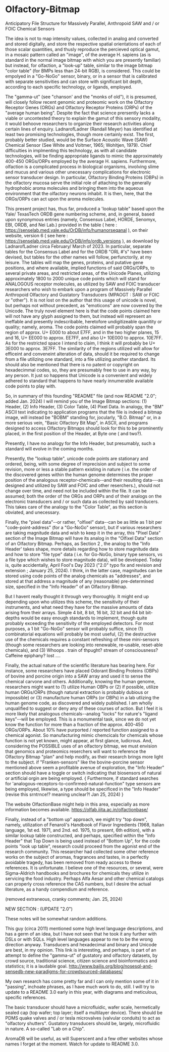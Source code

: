 # Olfactory-Bitmap
Anticipatory File Structure for Massively Parallel, Anthropoid SAW and / or FOIC Chemical Sensors

The idea is not to map intensity values, collected in analog and converted and stored digitally, and store the respective spatial orientations of each of those scalar quantities, and thusly reproduce the percieved optical gamut, in a mosaic pattern called an "image", of the average H. sapiens (as is standard in the normal image bitmap with which you are presently familiar) but instead, for olfaction, a "look-up" table, similar to the image bitmap "color table" (for BMPs less than 24-bit RGB), is considered. This could be empolyed in a "Go-NoGo" sensor, binary, or in a sensor that is calibrated with separate sensitivities and can store with significant bit depth, according to each specific technology, or ligands, employed.

The "gamma-ut" (see "chanson' and the "monks of old"), it is presumed, will closely follow recent genomic and proteomic work on the Olfactory Receptor Genes (ORGs) and Olfactory Receptor Proteins (ORPs) of the "average human being". Despite the fact that science prersently lacks a viable or uncontested theory to explain the gamut of this sensory modality, it would behoove researchers to organize their research activities along certain lines of enquiry. LadnarofLadner (Randall Meyer) has identified at least two promising technologies, though more certainly exist. The first, probably better studied, would be the Surface Acoustic Wave (SAW) Chemical Sensor (See White and Voltmer, 1965; Wohltjen, 1979). Chief difficulties in implmenting this technology, as with all candidate technologies, will be finding appropriate ligands to mimic the approximately 400-450 ORGs/ORPs employed by the average H. sapiens. Furthermore, olfaction is a complicated process in biological organisms, involving slime and mucus and various other unecessary complications for electronic sensor transducer design. In particular, Olfactory Binding Proteins (OBPs) in the olfactory mucosa serve the initial role of attaching to the generally hydrophobic aroma molecules and bringing them into the aqueous environment that the olfactory neurons inhabit. It is then, here, that the ORGs/ORPs can act upon the aroma molecules.

This present project has, thus far, produced a 'lookup table" based upon the Yale/ TexasTech ORDB gene numbering scheme, and, in general, based upon synonymous entries (namely, Consensus Label, HORDE, Senomyx, EBI, ORDB, and Nei Lab.) provided in the table ( here : https://senselab.med.yale.edu/OrDB/info/humanorseqanal ), on their website, version 6 ( see here : https://senselab.med.yale.edu/OrDB/info/ordb_versions ), as download by LadnarofLadner circa February/ March of 2023. In particular, separate tables for the Consensus Label and for the ORDB "ORL #'s" have been devised, but tables for the other names will follow, perfunctorily, at my leisure. The tables will map the genes, proteins, and putative gene positions, and where available, implied functions of said ORGs/ORPs, to several private areas, and restricted areas, of the Unicode Planes, utilizing approximately 1800 to 2000 unique code points which will stand for ANALOGOUS receptor molecules, as utilized by SAW and FOIC transducer researchers who wish to embark upon a program of Massively Parallel Anthropoid Olfactory and Gustatory Transducers (MPAOGT : SAW or FOIC or "other"). It is not lost on the author that this usage of unicode is novel, but perhaps not without precedent, as "emoticons" are now covered by the Unicode. The truly novel element here is that the code points claimed here will not have any glyph assigned to them, but instead will represent an ineffable and presently indescribable, heretofore undigitizeable quanitity or quality; namely, aroma. The code points claimed will probably span the region of approx. U+ E000 to about E7FF, and in the two higher planes, 15 and 16, U+ EE000 to approx. EE7FF, and also U+ 10E000 to approx. 10E7FF. As for the restricted space I intend to claim, I think it will probably be U+ 3E000 to approx. 3E7FF. The similarity of the regions utilized will allow for efficeint and conveneint alteration of data, should it be required to change from a file utilizing one standard, into a file utilizing another standard. Its should also be mentioned that there is no patent or copyright on hexadecimmal codes, so, they are presumably free to use in any way, by any person. It just so happens that Unicode is a convenient and widely adhered to standard that happens to have nearly innumerable available code points to play with. 

So, in summary of this founding "README" file (and now README "2.0"; added Jan. 2024) I will remind you of the Image Bitmap sections: (1) Header, (2) Info Header, (3) Color Table, (4) Pixel Data. In analogy, the "BM" ASCII text indicating to application programs that the file is indeed a bitmap image, will instead be "BOBM" standing for, jocularly, "B.O. Bitmap" or, in a more serious vein, "Basic Olfactory Bit Map", in ASCII, and programs designed to access Olfactory Bitmaps should look for this to be prominently placed, in the first position of the Header, at Byte one ( and two?).

Presently, I have no analogy for the Info Header, but presumably, such a standard will evolve in the coming months.

Presently, the "lookup table", unicode code points are stationary and ordered, being, with some degree of imprecision and subject to some revision, more or less a stable pattern existing in nature ( i.e. the order of the discovered genes within the human genome determines the proper position of the analogous receptor-chemicals--and their resulting data---as designed and utilized by SAW and FOIC and other reserchers.), should not change over time, and need not be included within the file. It can be assumed; both the order of the ORGs and ORPs and of their analogs on the electronic transducers and / or such data as collected by said tranducers. This takes care of the analogy to the "Color Table", as this section is obviated, and unecessary.

Finally, the "pixel data"--or rather, "olfixel" data--can be as little as 1 bit per "code-point-address" (for a "Go-NoGo" sensor), but if various researchers are taking magnitude data and wish to keep it in the array, this "Pixel Data" section of the Image Bitmap will have its analog in the "Olfixel Data" section of an Olfactory Bitmap. Perhaps, as Section 2 , the analog to the "Info Header' takes shape, more details regarding how to store magnitude data and how to store "file type" data ( i.e. for Go-NoGo, binary type sensors, vs a file type which wishes to store magnitude data), will be developed. Today is, quite accidentally, April Fool's Day 2023 ("2.0" typo fix and revision and extension ; January 25, 2024). I think, in the latter case, magnitudes can be stored using code points of the analog chemicals as "addresses", and stored at that address a magnitude of any (reasonable) pre-determined size, specified in the "Info Header" of an Olfactory Bitmap.

But I havent really thought it through very thoroughly. It might end up depending upon who utilizes this scheme, the sensitivity of their instruments, and what need they have for the massive amounts of data arising from their arrays. Simple 4 bit, 8 bit, 16 bit, 32 bit and 64 bit bit-depths would be easy enough standards to implement, though quite probably exceeding the sensitivity of the employed detectors. For most purposes, a 1 bit "Go-NoGo" sensor will probably suffice, since (1) combinatorial equations will probably be most useful, (2) the destructive use of the chemicals requires a constant refreshing of these mini-sensors (though some researchers are looking into renewable, re-usable, reset-able chemicals), and (3) Whoops . train of thpught? stream of consciousness? Caffeine epiphany? lost ....

Finally, the actual nature of the scientific literature has bearing here. For instance, some researchers have placed Odorant Binding Proteins (OBPs) of bovine and porcine origin into a SAW array and used it to sense the chemical carvone and others. Additionally, knowing the human genome, researchers might want to (1) utilize Human OBPs or (2) if possible, utilize human ORGs/ORPs (though natural extraction is probably dubious or impossible) or (3) manufacture human ORPs (or OBPs) in a lab utlizing the human genome code, as discovered and widely published. I am wholly unqualified to suggest or deny any of these courses of action. But I feel it is more likely that analogous chemicals--analog "locks" for nature's "ligand keys"--will be employed. This is a monumental task, since we do not yet know the function for more than a fraction of the approx. 400-450 ORGs/ORPs. About 10% have purported / reported function assigned to a chemical agonist. So manufacturing mimic chemcicals for chemicals whose function is not yet known, might appear, at first glance, ludicrous. And, considering the POSSIBLE uses of an olfactory bitmap, we must envision that genomics and proteomics reserchers will want to reference the Olfactory Bitmap "plan" and help modify, as their research brings more light to the subject. if "Franken-sensors" like the bovine-porcine sensor mentioned above seem a profitable avenue of exploration, the "Info Header" section should have a toggle or switch indicating that biosensors of natural or artificial orgin are being employed. { Furthermore, if standard searches for 'analogous-receptors-to-confirmed-natural-function" type sensors are being employed, likewise, a type should be specificed in the "Info Header" (revise this srntrnce!? meaning unclear?! Jan 25, 2024) }

The website OlfactionBase might help in this area, especially as more information becomes available. https://olfab.iiita.ac.in/olfactionbase/

Finally, instead of a "bottom up" approach, we might try "top down", namely, utilization of Fenaroli's Handbook of Flavor Ingredients (1968, Italian language, 1st ed. 1971, and 2nd. ed. 1975, to present, 6th edition), with a similar lookup table constructed, and perhaps, specified within the "Info Header" that Top Down is being used instead of "Bottom Up", for the code points "look up table", research could proceed from the agonist end of the research community. This researcher had collected some other reference works on the subject of aromas, fragrances and tastes, in a perfectly avoidable tragedy, has been removed from ready access to these references. It is unfortunate. I believe one of the resources, or several, were Sigma-Aldrich handbooks and brochures for chemicals they utilize in servicing the food industry. Perhaps Alfa Aesar and other chemical catalogs can properly cross reference the CAS numbers,  but I desire the actual literature, as a handy compendium and reference.

(removed extraneous, cranky comments; Jan. 25, 2024)


NEW SECTION : (UPDATE "2.0")

These notes will be somewhat random additions.

This guy (circa 2011) mentioned some high level language descriptions, and has a germ of an idea, but I have not seen that he took it any further with DSLs or with SQLs. High level languages appear to me to be the wrong direction anyway. Transducers and hexadecimal and binary and Unicode are best, in my opinion. This link is interesting, and perhaps, is part of an attempt to define the "gamma-ut" of gustatory and olfactory datasets, by crowd source, traditional science, citizen science and bioinformatics and statistics; it is a laudable goal. http://www.bailis.org/blog/nosesql-and-sensedb-new-paradigms-for-crowdsourced-databases/

My own research has come pretty far and I can only mention some of it in "passing", inchoate phrases, as I have much work to do, still. I will try to update to a README 3.0 early in this year, with diagrams and meticulous, specific references.

The basic transducer should have a microfluidic, wafer scale, hermetically sealed cap (top wafer; top layer; itself a multilayer device). There should be PDMS quake valves and / or tesla microvalves (valvular conduits) to act as "olfactory shutters". Gustatory transducers should be, largely, microfluidic in nature. A so-called "Lab on a Chip".

AromaDB will be useful, as will Superscent and a few other websites whose names I forget at the moment. Watch for update to README 3.0.

